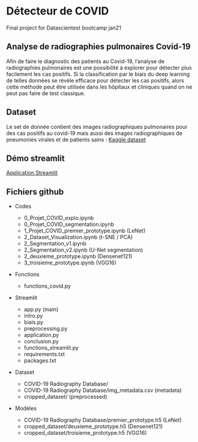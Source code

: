 # Détecteur de COVID

Final project for Datascientest bootcamp jan21

## Analyse de radiographies pulmonaires Covid-19

Afin de faire le diagnostic des patients au Covid-19, l’analyse de radiographies pulmonaires est une possibilité à explorer pour détecter plus facilement les cas positifs. Si la classification par le biais du deep learning de telles données se révèle efficace pour détecter les cas positifs, alors cette méthode peut être utilisée dans les hôpitaux et cliniques quand on ne peut pas faire de test classique.

## Dataset

Le set de donnée contient des images radiographiques pulmonaires pour des cas positifs au covid-19 mais aussi des images radiographiques de pneumonies virales et de patients sains : [Kaggle dataset](https://www.kaggle.com/tawsifurrahman/covid19-radiography-database/)

## Démo streamlit

[Application Streamlit](https://share.streamlit.io/3apt/covid-project/main/app.py)

## Fichiers github

- Codes
	- 0_Projet_COVID_explo.ipynb
	- 0_Projet_COVID_segmentation.ipynb
	- 1_Projet_COVID_premier_prototype.ipynb (LeNet)
	- 2_Dataset_Visualization.ipynb (t-SNE / PCA)
	- 2_Segmentation_v1.ipynb
	- 2_Segmentation_v2.ipynb (U-Net segmentation)
	- 2_deuxieme_prototype.ipynb (Densenet121)
	- 3_troisieme_prototype.ipynb (VGG16)
	
- Fonctions
	- functions_covid.py
	
- Streamlit
	- app.py (main)
	- intro.py
	- biais.py
	- preprocessing.py
	- application.py
	- conclusion.py
	- functions_streamlit.py
	- requirements.txt
	- packages.txt

- Dataset
	- COVID-19 Radiography Database/
	- COVID-19 Radiography Database/img_metadata.csv (metadata)
	- cropped_dataset/ (preprocessed)
	
- Modèles
	- COVID-19 Radiography Database/premier_prototype.h5 (LeNet)
	- cropped_dataset/deuxieme_prototype.h5 (Densenet121)
	- cropped_dataset/troisieme_prototype.h5 (VGG16)


